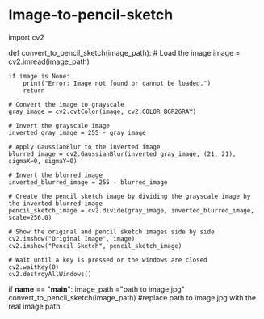 # Image-to-pencil-sketch
import cv2

def convert_to_pencil_sketch(image_path):
    # Load the image
    image = cv2.imread(image_path)

    if image is None:
        print("Error: Image not found or cannot be loaded.")
        return

    # Convert the image to grayscale
    gray_image = cv2.cvtColor(image, cv2.COLOR_BGR2GRAY)

    # Invert the grayscale image
    inverted_gray_image = 255 - gray_image

    # Apply GaussianBlur to the inverted image
    blurred_image = cv2.GaussianBlur(inverted_gray_image, (21, 21), sigmaX=0, sigmaY=0)

    # Invert the blurred image
    inverted_blurred_image = 255 - blurred_image

    # Create the pencil sketch image by dividing the grayscale image by the inverted blurred image
    pencil_sketch_image = cv2.divide(gray_image, inverted_blurred_image, scale=256.0)

    # Show the original and pencil sketch images side by side
    cv2.imshow("Original Image", image)
    cv2.imshow("Pencil Sketch", pencil_sketch_image)

    # Wait until a key is pressed or the windows are closed
    cv2.waitKey(0)
    cv2.destroyAllWindows()

if __name__ == "__main__":
    image_path ="path to image.jpg"
    convert_to_pencil_sketch(image_path)
#replace path to image.jpg with the real image path.
